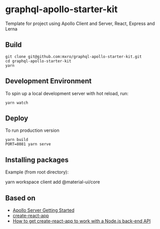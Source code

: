 # graphql-apollo-starter-kit

Template for project using Apollo Client and Server, React, Express and Lerna

## Build

```
git clone git@github.com:mxro/graphql-apollo-starter-kit.git
cd graphql-apollo-starter-kit
yarn
```

## Development Environment

To spin up a local development server with hot reload, run:

```
yarn watch
```

## Deploy

To run production version

```
yarn build
PORT=8081 yarn serve
```

## Installing packages

Example (from root directory):

yarn workspace client add @material-ui/core

## Based on

- [Apollo Server Getting Started](https://www.apollographql.com/docs/apollo-server/getting-started.html)
- [create-react-app](https://github.com/facebook/create-react-app)
- [How to get create-react-app to work with a Node.js back-end API](https://medium.freecodecamp.org/how-to-make-create-react-app-work-with-a-node-backend-api-7c5c48acb1b0)





